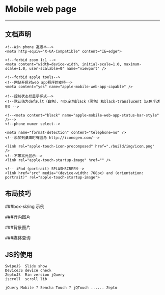 Mobile web page  
================= 
---------
## 文档声明
    <!--Win phone 高版本-->
	<meta http-equiv="X-UA-Compatible" content="IE=edge">
    
	<!--forbid zoom 1:1 -->
	<meta content="width=device-width, initial-scale=1.0, maximum-scale=1.0, user-scalable=0" name="viewport" />
	
    <!--forbid apple tools-->
	<!--网站开启对web app程序的支持-->
	<meta content="yes" name="apple-mobile-web-app-capable" />
	
    <!--控制状态栏显示样式-->
	<!--默认值为default（白色），可以定为black（黑色）和black-translucent（灰色半透明）-->
	
    <!--<meta content="black" name="apple-mobile-web-app-status-bar-style" />-->
	<!--phone numer select-->
	
    <meta name="format-detection" content="telephone=no" />
    <!--添加到桌面时有圆角 http://iconogen.com/-->
	
    <link rel="apple-touch-icon-precomposed" href="./build/img/icon.png" />
	<!--不带高光显示-->
	<link rel="apple-touch-startup-image" href="" />
	
    <!-- iPad (portrait) SPLASHSCREEN-->
	<link href="src" media="(device-width: 768px) and (orientation: portrait)" rel="apple-touch-startup-image">
   

## 布局技巧

 ###box-sizing 示例

 ###行内图片
 
 ###背景图片

 ###媒体查询


## JS的使用
    SwipeJS  Slide show
    DeviceJS device check
    ZeptoJS  Min version jQuery
    iscroll  scroll lib
    
    jQuery Mobile ? Sencha Touch ? jQTouch ...... Zepto

